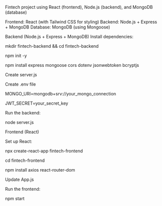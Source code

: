 Fintech project using React (frontend), Node.js (backend), and MongoDB (database)

Frontend: React (with Tailwind CSS for styling)
Backend: Node.js + Express + MongoDB
Database: MongoDB (using Mongoose)

Backend (Node.js + Express + MongoDB)
Install dependencies:

mkdir fintech-backend && cd fintech-backend

npm init -y

npm install express mongoose cors dotenv jsonwebtoken bcryptjs

 Create server.js

 Create .env file

 MONGO_URI=mongodb+srv://your_mongo_connection
 
JWT_SECRET=your_secret_key


Run the backend:

node server.js


Frontend (React)

Set up React:

npx create-react-app fintech-frontend

cd fintech-frontend

npm install axios react-router-dom


Update App.js

Run the frontend:

npm start


